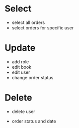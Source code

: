 # Select
- select all orders
- select orders for specific user

# Update
- add role
- edit book
- edit user
- change order status

# Delete
- delete user

- order status and date